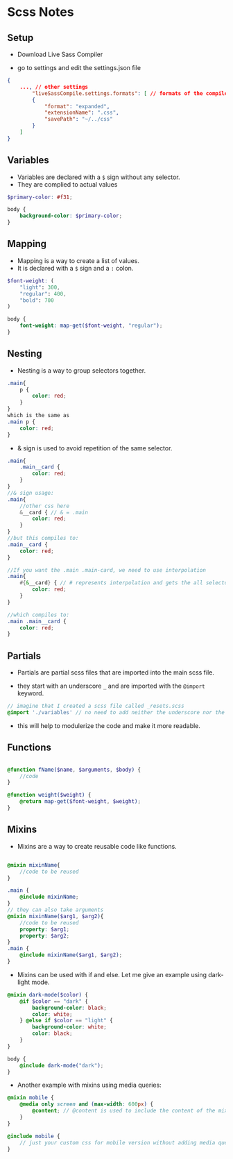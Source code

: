 # Scss Notes

## Setup

- Download Live Sass Compiler

- go to settings and edit the settings.json file

````json
{
    ..., // other settings
        "liveSassCompile.settings.formats": [ // formats of the compiled css files
        {
            "format": "expanded",
            "extensionName": ".css",
            "savePath": "~/../css"
        }
    ]
}
````

## Variables
- Variables are declared with a `$` sign without any selector.
- They are complied to actual values

````scss	
$primary-color: #f31;

body {
    background-color: $primary-color;
}
````

## Mapping

- Mapping is a way to create a list of values.
- It is declared with a `$` sign and a `:` colon.
````scss
$font-weight: (
    "light": 300,
    "regular": 400,
    "bold": 700
)

body {
    font-weight: map-get($font-weight, "regular");
}
````

## Nesting

- Nesting is a way to group selectors together.

````scss
.main{
    p {
        color: red;
    }
}
which is the same as
.main p {
    color: red;
}

````

- & sign is used to avoid repetition of the same selector.

````scss
.main{
    .main__card {
        color: red;
    }
}
//& sign usage:
.main{
    //other css here
    &__card { // & = .main
        color: red;
    }
}
//but this compiles to:
.main__card {
    color: red;
}

//If you want the .main .main-card, we need to use interpolation
.main{
    #{&__card} { // # represents interpolation and gets the all selectors before main__card
        color: red;
    }
}

//which compiles to:
.main .main__card {
    color: red;
}

````

## Partials

- Partials are partial scss files that are imported into the main scss file.

- they start with an underscore `_` and are imported with the `@import` keyword.

````scss
// imagine that I created a scss file called _resets.scss
@import './variables' // no need to add neither the underscore nor the extension
````
- this will help to modulerize the code and make it more readable.

## Functions

````scss 

@function fName($name, $arguments, $body) {
    //code
}

@function weight($weight) {
    @return map-get($font-weight, $weight);
}
````

## Mixins

- Mixins are a way to create reusable code like functions. 

````scss

@mixin mixinName{
    //code to be reused
}

.main {
    @include mixinName;
}
// they can also take arguments
@mixin mixinName($arg1, $arg2){
    //code to be reused
    property: $arg1;
    property: $arg2;
}
.main {
    @include mixinName($arg1, $arg2);
}
````
- Mixins can be used with if and else. Let me give an example using dark-light mode.

````scss
@mixin dark-mode($color) {
    @if $color == "dark" {
        background-color: black;
        color: white;
    } @else if $color == "light" {
        background-color: white;
        color: black;
    }
}

body {
    @include dark-mode("dark");
}
````

- Another example with mixins using media queries:

````scss
@mixin mobile {
    @media only screen and (max-width: 600px) {
        @content; // @content is used to include the content of the mixin
    }
}

@include mobile {
    // just your custom css for mobile version without adding media query ^_^
}
````